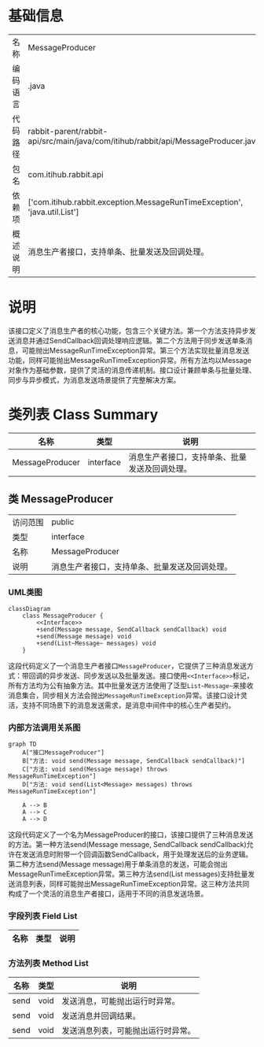 # 基础信息

|      |      |
|------|------|
| 名称 | MessageProducer |
| 编码语言 | .java |
| 代码路径 | rabbit-parent/rabbit-api/src/main/java/com/itihub/rabbit/api/MessageProducer.java |
| 包名 | com.itihub.rabbit.api |
| 依赖项 | ['com.itihub.rabbit.exception.MessageRunTimeException', 'java.util.List'] |
| 概述说明 | 消息生产者接口，支持单条、批量发送及回调处理。 |

# 说明

该接口定义了消息生产者的核心功能，包含三个关键方法。第一个方法支持异步发送消息并通过SendCallback回调处理响应逻辑。第二个方法用于同步发送单条消息，可能抛出MessageRunTimeException异常。第三个方法实现批量消息发送功能，同样可能抛出MessageRunTimeException异常。所有方法均以Message对象作为基础参数，提供了灵活的消息传递机制。接口设计兼顾单条与批量处理、同步与异步模式，为消息发送场景提供了完整解决方案。

# 类列表 Class Summary

| 名称   | 类型  | 说明 |
|-------|------|-------------|
| MessageProducer | interface | 消息生产者接口，支持单条、批量发送及回调处理。 |



## 类 MessageProducer

|      |      |
|------|------|
| 访问范围 | public |
| 类型 | interface |
| 名称 | MessageProducer |
| 说明 | 消息生产者接口，支持单条、批量发送及回调处理。 |


### UML类图

```mermaid
classDiagram
    class MessageProducer {
        <<Interface>>
        +send(Message message, SendCallback sendCallback) void
        +send(Message message) void
        +send(List~Message~ messages) void
    }
```

这段代码定义了一个消息生产者接口`MessageProducer`，它提供了三种消息发送方式：带回调的异步发送、同步发送以及批量发送。接口使用`<<Interface>>`标记，所有方法均为公有抽象方法。其中批量发送方法使用了泛型`List~Message~`来接收消息集合，同步相关方法会抛出`MessageRunTimeException`异常。该接口设计灵活，支持不同场景下的消息发送需求，是消息中间件中的核心生产者契约。


### 内部方法调用关系图

```mermaid
graph TD
    A["接口MessageProducer"]
    B["方法: void send(Message message, SendCallback sendCallback)"]
    C["方法: void send(Message message) throws MessageRunTimeException"]
    D["方法: void send(List<Message> messages) throws MessageRunTimeException"]

    A --> B
    A --> C
    A --> D
```

这段代码定义了一个名为MessageProducer的接口，该接口提供了三种消息发送的方法。第一种方法send(Message message, SendCallback sendCallback)允许在发送消息时附带一个回调函数SendCallback，用于处理发送后的业务逻辑。第二种方法send(Message message)用于单条消息的发送，可能会抛出MessageRunTimeException异常。第三种方法send(List<Message> messages)支持批量发送消息列表，同样可能抛出MessageRunTimeException异常。这三种方法共同构成了一个灵活的消息生产者接口，适用于不同的消息发送场景。

### 字段列表 Field List

| 名称  | 类型  | 说明 |
|-------|-------|------|

### 方法列表 Method List

| 名称  | 类型  | 说明 |
|-------|-------|------|
| send | void | 发送消息，可能抛出运行时异常。 |
| send | void | 发送消息并回调结果。 |
| send | void | 发送消息列表，可能抛出运行时异常。 |




